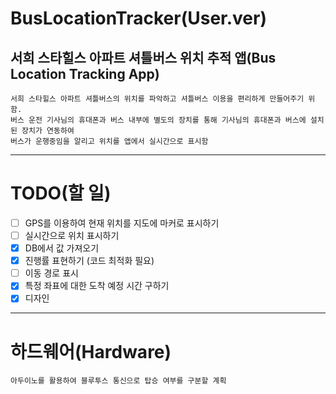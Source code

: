 # BusLocationTracker(User.ver)

## 서희 스타힐스 아파트 셔틀버스 위치 추적 앱(Bus Location Tracking App)
    서희 스타힐스 아파트 셔틀버스의 위치를 파악하고 셔틀버스 이용을 편리하게 만들어주기 위함.
    버스 운전 기사님의 휴대폰과 버스 내부에 별도의 장치를 통해 기사님의 휴대폰과 버스에 설치된 장치가 연동하여
    버스가 운행중임을 알리고 위치를 앱에서 실시간으로 표시함
*****
# TODO(할 일)
- [ ] GPS를 이용하여 현재 위치를 지도에 마커로 표시하기
- [ ] 실시간으로 위치 표시하기
- [x] DB에서 값 가져오기
- [x] 진행률 표현하기 (코드 최적화 필요)
- [ ] 이동 경로 표시
- [x] 특정 좌표에 대한 도착 예정 시간 구하기
- [x] 디자인
*****
# 하드웨어(Hardware)
    아두이노를 활용하여 블루투스 통신으로 탑승 여부를 구분할 계획
